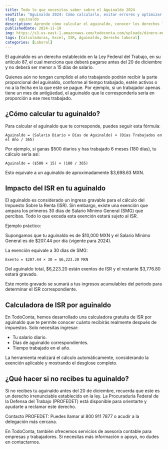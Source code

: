 ```yaml
---
title: Todo lo que necesitas saber sobre el Aguinaldo 2024
seoTitle: "Aguinaldo 2024: Cómo calcularlo, evitar errores y optimizar tu ISR"
slug: aguinaldo
description: Aprende cómo calcular el aguinaldo, conocer los derechos legales, y optimizar el pago del ISR para maximizar tus ingresos este diciembre.
publishedDate: 2024-11-19
img: https://s3.us-east-1.amazonaws.com/todoconta.com/uploads/dinero-mexicano-billetes.jpeg
tags: [Calculadoras, Excel, ISR, Aguinaldo, Derecho laboral]
categories: [Laboral]
---
```

El aguinaldo es un derecho establecido en la Ley Federal del Trabajo, en su artículo 87, el cual menciona que deberá pagarse antes del 20 de diciembre y no deberá ser menor a 15 días de salario.

Quienes aún no tengan cumplido el año trabajando podrán recibir la parte proporcional del aguinaldo, conforme al tiempo trabajado, estén activos o no a la fecha en la que este se pague. Por ejemplo, si un trabajador apenas tiene un mes de antigüedad, el aguinaldo que le correspondería sería en proporción a ese mes trabajado.

## ¿Cómo calcular tu aguinaldo?

Para calcular el aguinaldo que te corresponde, puedes seguir esta fórmula:

```
Aguinaldo = (Salario Diario × Días de Aguinaldo) × (Días Trabajados en el Año / 365)
```

Por ejemplo, si ganas $500 diarios y has trabajado 6 meses (180 días), tu cálculo sería así:

```
Aguinaldo = ($500 × 15) × (180 / 365)
```

Esto equivale a un aguinaldo de aproximadamente $3,698.63 MXN.

## Impacto del ISR en tu aguinaldo

El aguinaldo es considerado un ingreso gravable para el cálculo del Impuesto Sobre la Renta (ISR). Sin embargo, existe una exención que ampara los primeros 30 días de Salario Mínimo General (SMG) que percibas. Todo lo que exceda esta exención estará sujeto al ISR.

Ejemplo práctico:

Supongamos que tu aguinaldo es de $10,000 MXN y el Salario Mínimo General es de $207.44 por día (vigente para 2024).

La exención equivale a 30 días de SMG:

```
Exento = $207.44 × 30 = $6,223.20 MXN
```

Del aguinaldo total, $6,223.20 están exentos de ISR y el restante $3,776.80 estará gravado.

Este monto gravado se sumará a tus ingresos acumulables del periodo para determinar el ISR correspondiente.

## Calculadora de ISR por aguinaldo

En TodoConta, hemos desarrollado una calculadora gratuita de ISR por aguinaldo que te permite conocer cuánto recibirás realmente después de impuestos. Solo necesitas ingresar:

- Tu salario diario. 
- Días de aguinaldo correspondientes.
- Tiempo trabajado en el año.

La herramienta realizará el cálculo automáticamente, considerando la exención aplicable y mostrando el desglose completo.

## ¿Qué hacer si no recibes tu aguinaldo?

Si no recibes tu aguinaldo antes del 20 de diciembre, recuerda que este es un derecho irrenunciable establecido en la ley. La Procuraduría Federal de la Defensa del Trabajo (PROFEDET) está disponible para orientarte y ayudarte a reclamar este derecho.

Contacto PROFEDET: Puedes llamar al 800 911 7877 o acudir a la delegación más cercana.

En TodoConta, también ofrecemos servicios de asesoría contable para empresas y trabajadores. Si necesitas más información o apoyo, no dudes en contactarnos.
